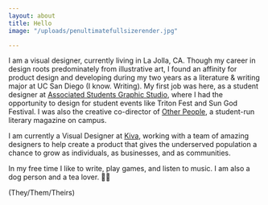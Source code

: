 ```yaml
---
layout: about
title: Hello
image: "/uploads/penultimatefullsizerender.jpg"

---
```

I am a visual designer, currently living in La Jolla, CA. Though my career in design roots predominately from illustrative art, I found an affinity for product design and developing during my two years as a literature & writing major at UC San Diego (I know. Writing). My first job was here, as a student designer at [Associated Students Graphic Studio](https://asgraphicstudio.ucsd.edu "AS Graphic Studio"), where I had the opportunity to design for student events like Triton Fest and Sun God Festival. I was also the creative co-director of [Other People](otherpeoplesd.com "Other People"), a student-run literary magazine on campus.

I am currently a Visual Designer at [Kiva](Kiva.org "Kiva.org"), working with a team of amazing designers to help create a product that gives the underserved population a chance to grow as individuals,  as businesses, and as communities.

In my free time I like to write, play games, and listen to music. I am also a dog person and a tea lover. 🐶🍵

(They/Them/Theirs)